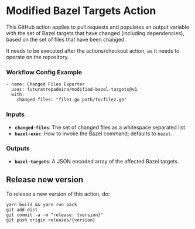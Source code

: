 # Modified Bazel Targets Action

This GitHub action applies to pull requests and populates an output variable with the set of Bazel targets that have changed (including dependencies), based on the set of files that have been changed.

It needs to be executed after the actions/checkout action, as it needs to operate on the repository.

### Workflow Config Example

```
- name: Changed Files Exporter
  uses: futuratrepadeira/modified-bazel-targets@v1
  with:
    changed-files: "file1.go path/to/file2.go"
```

### Inputs

-   **`changed-files`**: The set of changed files as a whitespace separated list.
-   **`bazel-exec`**: How to invoke the Bazel command; defaults to `bazel`.

### Outputs

-   **`bazel-targets`**: A JSON encoded array of the affected Bazel targets.

## Release new version

To release a new version of this action, do:

```
yarn build && yarn run pack
git add dist
git commit -a -m "release: {version}"
git push origin releases/{version}
```
